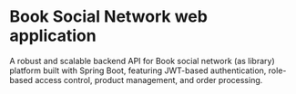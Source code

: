 # Book Social Network web application

A robust and scalable backend API for Book social network (as library) platform built with Spring Boot, featuring JWT-based authentication, role-based access control, product management, and order processing.